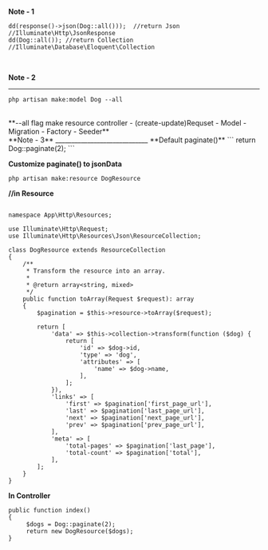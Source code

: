 **Note - 1** 
```
dd(response()->json(Dog::all()));  //return Json //Illuminate\Http\JsonResponse
dd(Dog::all()); //return Collection   //Illuminate\Database\Eloquent\Collection
```

<br/>

**Note - 2**
______________________________

```
php artisan make:model Dog --all
```

<br/>
**--all flag make resource controller - (create-update)Requset - Model - Migration - Factory - Seeder**

<br/>
**Note - 3** 
_____________________________
**Default paginate()**
```
return Dog::paginate(2);
```

<br/>

**Customize paginate() to jsonData**
```
php artisan make:resource DogResource
```
**//in Resource**
```

namespace App\Http\Resources;

use Illuminate\Http\Request;
use Illuminate\Http\Resources\Json\ResourceCollection;

class DogResource extends ResourceCollection
{
    /**
     * Transform the resource into an array.
     *
     * @return array<string, mixed>
     */
    public function toArray(Request $request): array
    {
        $pagination = $this->resource->toArray($request);

        return [
            'data' => $this->collection->transform(function ($dog) {
                return [
                    'id' => $dog->id,
                    'type' => 'dog',
                    'attributes' => [
                        'name' => $dog->name,
                    ],
                ];
            }),
            'links' => [
                'first' => $pagination['first_page_url'],
                'last' => $pagination['last_page_url'],
                'next' => $pagination['next_page_url'],
                'prev' => $pagination['prev_page_url'],
            ],
            'meta' => [
                'total-pages' => $pagination['last_page'],
                'total-count' => $pagination['total'],
            ],
        ];
    }
}
```
**In Controller**
```
public function index()
{
     $dogs = Dog::paginate(2);
     return new DogResource($dogs);
}
```
